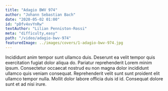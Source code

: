```yaml
---
title: "Adagio BWV 974"
author: "Johann Sebastian Bach"
date: "2020-05-02 01:00"
id: "pDfv4xvYnRw"
textAuthor: "Lilian Penniston-Rossi"
meta: "difficulty,easy"
path: "/video/adagio-bwv-974"
featuredImage: ../images/covers/1-adagio-bwv-974.jpg
---
```


Incididunt anim tempor sunt ullamco duis. Deserunt ea velit tempor quis exercitation fugiat dolor aliqua do. Pariatur reprehenderit Lorem minim ipsum. Consectetur occaecat nostrud eu non magna dolor incididunt ullamco quis veniam consequat. Reprehenderit velit sunt sunt proident elit ullamco tempor nulla. Mollit dolor labore officia duis id id. Consequat dolore sunt et ad nisi irure.
